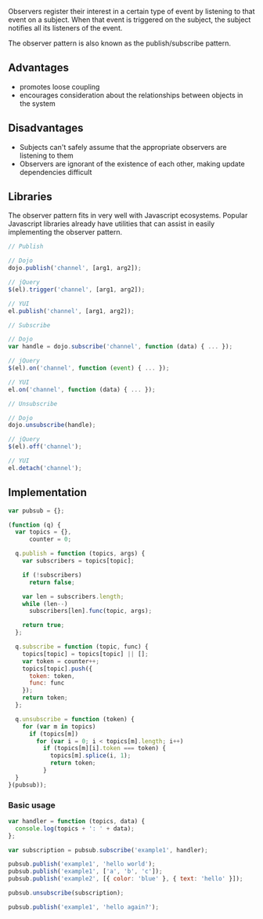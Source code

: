 Observers register their interest in a certain type of event by listening to that event on a subject. When that event is triggered on the subject, the subject notifies all its listeners of the event.

The observer pattern is also known as the publish/subscribe pattern.

## Advantages

* promotes loose coupling
* encourages consideration about the relationships between objects in the system

## Disadvantages

* Subjects can't safely assume that the appropriate observers are listening to them
* Observers are ignorant of the existence of each other, making update dependencies difficult

## Libraries

The observer pattern fits in very well with Javascript ecosystems. Popular Javascript libraries already have utilities that can assist in easily implementing the observer pattern.

```javascript
// Publish

// Dojo
dojo.publish('channel', [arg1, arg2]);

// jQuery
$(el).trigger('channel', [arg1, arg2]);

// YUI
el.publish('channel', [arg1, arg2]);

// Subscribe

// Dojo
var handle = dojo.subscribe('channel', function (data) { ... });

// jQuery
$(el).on('channel', function (event) { ... });

// YUI
el.on('channel', function (data) { ... });

// Unsubscribe

// Dojo
dojo.unsubscribe(handle);

// jQuery
$(el).off('channel');

// YUI
el.detach('channel');
```

## Implementation

```javascript
var pubsub = {};

(function (q) {
  var topics = {},
      counter = 0;

  q.publish = function (topics, args) {
    var subscribers = topics[topic];

    if (!subscribers)
      return false;

    var len = subscribers.length;
    while (len--)
      subscribers[len].func(topic, args);

    return true;
  };

  q.subscribe = function (topic, func) {
    topics[topic] = topics[topic] || [];
    var token = counter++;
    topics[topic].push({
      token: token,
      func: func
    });
    return token;
  };

  q.unsubscribe = function (token) {
    for (var m in topics)
      if (topics[m])
        for (var i = 0; i < topics[m].length; i++)
          if (topics[m][i].token === token) {
            topics[m].splice(i, 1);
            return token;
          }
  }
}(pubsub));
```

### Basic usage

```javascript
var handler = function (topics, data) {
  console.log(topics + ': ' + data);
};

var subscription = pubsub.subscribe('example1', handler);

pubsub.publish('example1', 'hello world');
pubsub.publish('example1', ['a', 'b', 'c']);
pubsub.publish('example2', [{ color: 'blue' }, { text: 'hello' }]);

pubsub.unsubscribe(subscription);

pubsub.publish('example1', 'hello again?');
```
